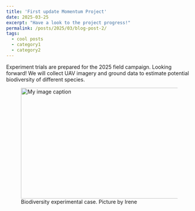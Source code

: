 ```yaml
---
title: 'First update Momentum Project'
date: 2025-03-25
excerpt: "Have a look to the project progress!"
permalink: /posts/2025/03/blog-post-2/
tags:
  - cool posts
  - category1
  - category2
---
```


Experiment trials are prepared for the 2025 field campaign. Looking forward!
We will collect UAV imagery and ground data to estimate potential biodiversity of different species.

<figure>
  <img src="https://irenebs.github.io/irene_borra-serrano/images/EXP3.JPG" alt="My image caption" width="500" height="300"/>
  <figcaption>Biodiversity experimental case. Picture by Irene</figcaption>
</figure>


<!-- This is a sample blog post. Lorem ipsum I can't remember the rest of lorem ipsum and don't have an internet connection right now. Testing testing testing this blog post. Blog posts are cool. 

Headings are cool
======

You can have many headings
======

Aren't headings cool?
------ 
Pruebas para las imágenes
[**ORCID**](https://orcid.org/0000-0003-3444-3099) 
<img src="images/EXP3.jpg" alt="drawing" width="200"/>
# <img src="images/EXP3.jpg" alt="drawing" width="200"/>
# <img src="/images/EXP3.JPG"/>
# Source: IBS

<figure>
  <img src="/images/EXP3.JPG" alt="My image caption"/>
  <figcaption>Biodiversity experimental case by Irene</figcaption>
</figure>

<img src="/images/EXP3.JPG"
     alt="Markdown Monster icon"
     style="float: left; margin-right: 10px;" />

![FieldExp2025](/images/EXP3.JPG)
-->